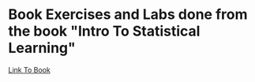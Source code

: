 # Book Exercises and Labs done from the book "Intro To Statistical Learning"
[Link To Book]([https://www.statlearning.com/resources-python])

